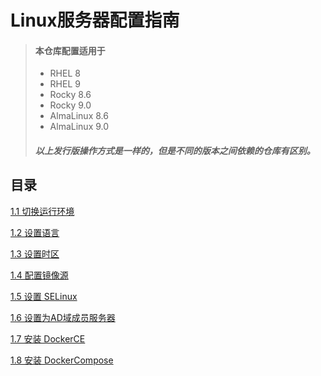 Linux服务器配置指南
=
> #### 本仓库配置适用于
> - RHEL 8
> - RHEL 9
> - Rocky 8.6
> - Rocky 9.0
> - AlmaLinux 8.6
> - AlmaLinux 9.0 
> ##### 以上发行版操作方式是一样的，但是不同的版本之间依赖的仓库有区别。

目录
-
[1.1 切换运行环境](guide/00_boot_mode.md)

[1.2 设置语言](guide/01_language.md)

[1.3 设置时区](guide/02_timezone.md)

[1.4 配置镜像源](guide/01_mirrors.md)

[1.5 设置 SELinux](guide/02_SELinux.md)

[1.6 设置为AD域成员服务器](guide/03_windows_domain.md)

[1.7 安装 DockerCE](guide/04_docker-ce.md)

[1.8 安装 DockerCompose](guide/05_docker-compose.md)
